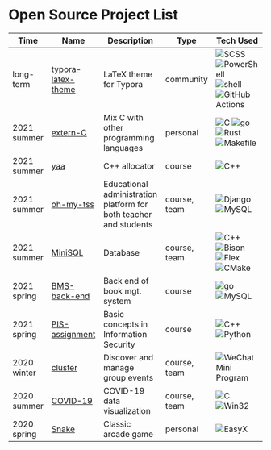 # Open Source Project List

| Time        | Name                                                         | Description                                                  | Type         | Tech Used                                                    |
| ----------- | ------------------------------------------------------------ | ------------------------------------------------------------ | ------------ | ------------------------------------------------------------ |
| long-term   | [typora-latex-theme](https://github.com/Keldos-Li/typora-latex-theme) | LaTeX theme for Typora                                       | community    | ![SCSS](https://img.shields.io/badge/-SCSS-cc6699?logo=sass&logoColor=fff) ![PowerShell](https://img.shields.io/badge/-PowerShell-5391fe?logo=powershell&logoColor=fff) ![shell](https://img.shields.io/badge/-shell-000) ![GitHub Actions](https://img.shields.io/badge/-GitHub%20Actions-2088ff?logo=github%20actions&logoColor=fff) |
| 2021 summer | [extern-C](https://github.com/RalXYZ/extern-C)               | Mix C with other programming languages                       | personal     | ![C](https://img.shields.io/badge/-C-a8b9cc?logo=c&logoColor=fff) ![go](https://img.shields.io/badge/-go-00add8?logo=go&logoColor=fff) ![Rust](https://img.shields.io/badge/-Rust-000?logo=rust&logoColor=fff) ![Makefile](https://img.shields.io/badge/-Makefile-000) |
| 2021 summer | [yaa](https://github.com/RalXYZ/yaa)                         | C++ allocator                                                | course       | ![C++](https://img.shields.io/badge/-C%2B%2B-00599c?logo=c%2B%2B&logoColor=fff) |
| 2021 summer | [oh-my-tss](https://github.com/RalXYZ/oh-my-tss)             | Educational administration platform for both teacher and students | course, team | ![Django](https://img.shields.io/badge/-Django-092e20?logo=django&logoColor=fff) ![MySQL](https://img.shields.io/badge/-MySQL-4479a1?logo=mysql&logoColor=fff) |
| 2021 summer | [MiniSQL](https://github.com/BMS-2021/MiniSQL)               | Database                                                     | course, team | ![C++](https://img.shields.io/badge/-C%2B%2B-00599c?logo=c%2B%2B&logoColor=fff) ![Bison](https://img.shields.io/badge/-Bison-a42e2b?logo=gnu&logoColor=fff) ![Flex](https://img.shields.io/badge/-Flex-000) ![CMake](https://img.shields.io/badge/-CMake-064f8c?logo=cmake&logoColor=fff) |
| 2021 spring | [BMS-back-end](https://github.com/BMS-2021/BMS-back-end)     | Back end of book mgt. system                                 | course       | ![go](https://img.shields.io/badge/-go-00add8?logo=go&logoColor=fff) ![MySQL](https://img.shields.io/badge/-MySQL-4479a1?logo=mysql&logoColor=fff) |
| 2021 spring | [PIS-assignment](https://github.com/RalXYZ/PIS-assignment)   | Basic concepts in Information Security                       | course       | ![C++](https://img.shields.io/badge/-C%2B%2B-00599c?logo=c%2B%2B&logoColor=fff) ![Python](https://img.shields.io/badge/-Python-3776ab?logo=python&logoColor=fff) |
| 2020 winter | [cluster](https://github.com/RalXYZ/cluster)                 | Discover and manage group events                             | course, team | ![WeChat Mini Program](https://img.shields.io/badge/-WeChat%20Mini%20Program-07c160?logo=wechat&logoColor=fff) |
| 2020 summer | [COVID-19](https://github.com/RalXYZ/COVID-19)               | COVID-19 data visualization                                  | course, team | ![C](https://img.shields.io/badge/-C-a8b9cc?logo=c&logoColor=fff) ![Win32](https://img.shields.io/badge/-Win32-008080?logo=windows%2095&logoColor=fff) |
| 2020 spring | [Snake](https://github.com/RalXYZ/Snake)                     | Classic arcade game                                          | personal     | ![EasyX](https://img.shields.io/badge/-EasyX-000) |

